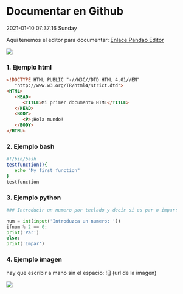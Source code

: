 # Documentar en Github
2021-01-10 07:37:16 Sunday

Aqui tenemos el editor para documentar: [Enlace Pandao Editor](https://pandao.github.io/editor.md/en.html "Enlace web")

![](https://camo.githubusercontent.com/1d61f3ec442dd71f22daba8ea1a0007eb10dd2b5ceb2aeed51d7b8adb587a190/687474703a2f2f7777312e73696e61696d672e636e2f6c617267652f303037316f756570677931673075333837336966796a333075793066686e31342e6a7067)

### 1. Ejemplo html

```html
<!DOCTYPE HTML PUBLIC "-//W3C//DTD HTML 4.01//EN"
   "http://www.w3.org/TR/html4/strict.dtd">
<HTML>
   <HEAD>
      <TITLE>Mi primer documento HTML</TITLE>
   </HEAD>
   <BODY>
      <P>¡Hola mundo!
   </BODY>
</HTML>
```
### 2. Ejemplo bash

```bash
#!/bin/bash
testfunction(){
   echo "My first function"
}
testfunction
```
### 3. Ejemplo python
```python
### Introducir un numero por teclado y decir si es par o impar:

num = int(input('Introduzca un numero: '))
ifnum % 2 == 0:
print('Par')
else:
print('Impar')
```

### 4. Ejemplo imagen

hay que escribir a mano  sin el espacio: 
![] (url de la imagen)

![](https://cdn.icon-icons.com/icons2/2108/PNG/512/linux_icon_130887.png)
